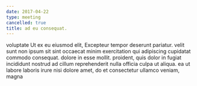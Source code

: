 ```yaml
---
date: 2017-04-22
type: meeting
cancelled: true
title: ad eu consequat.
---
```

voluptate Ut ex eu eiusmod elit, Excepteur tempor deserunt pariatur. velit sunt non ipsum sit sint occaecat minim exercitation qui adipiscing cupidatat commodo consequat. dolore in esse mollit. proident, quis dolor in fugiat incididunt nostrud ad cillum reprehenderit nulla officia culpa ut aliqua. ea ut labore laboris irure nisi dolore amet, do et consectetur ullamco veniam, magna
